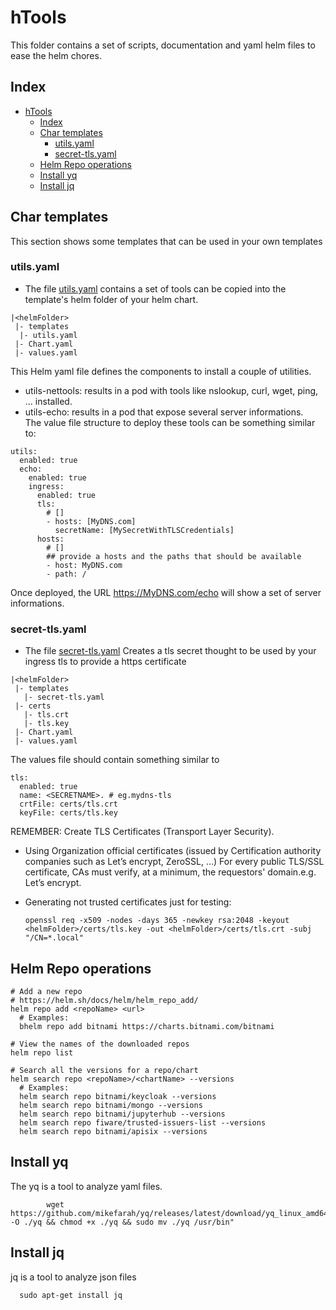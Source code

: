 # hTools
This folder contains a set of scripts, documentation and yaml helm files to ease the helm chores.
## Index
- [hTools](#htools)
  - [Index](#index)
  - [Char templates](#char-templates)
    - [utils.yaml](#utilsyaml)
    - [secret-tls.yaml](#secret-tlsyaml)
  - [Helm Repo operations](#helm-repo-operations)
  - [Install yq](#install-yq)
  - [Install jq](#install-jq)
## Char templates
This section shows some templates that can be used in your own templates  
### utils.yaml
- The file [utils.yaml](./templates/utils.yaml) contains a set of tools can be copied into the template's helm folder of your helm chart.  
```
|<helmFolder>
 |- templates
  |- utils.yaml
 |- Chart.yaml
 |- values.yaml
```

This Helm yaml file defines the components to install a couple of utilities.
- utils-nettools: results in a pod with tools like nslookup, curl, wget, ping, ... installed.
- utils-echo: results in a pod that expose several server informations.  
The value file structure to deploy these tools can be something similar to:
```
utils:
  enabled: true
  echo:
    enabled: true
    ingress: 
      enabled: true
      tls:
        # []
        - hosts: [MyDNS.com]
          secretName: [MySecretWithTLSCredentials]
      hosts: 
        # []
        ## provide a hosts and the paths that should be available          
        - host: MyDNS.com
        - path: /
```

Once deployed, the URL https://MyDNS.com/echo will show a set of server informations.

### secret-tls.yaml
- The file [secret-tls.yaml](./templates/secret-tls.yaml) Creates a tls secret thought to be used by your ingress tls to provide a https certificate
```
|<helmFolder>
 |- templates
   |- secret-tls.yaml
 |- certs
   |- tls.crt
   |- tls.key
 |- Chart.yaml
 |- values.yaml
```
The values file should contain something similar to
```
tls:
  enabled: true
  name: <SECRETNAME>. # eg.mydns-tls
  crtFile: certs/tls.crt
  keyFile: certs/tls.key
```
REMEMBER: Create TLS Certificates (Transport Layer Security).  
- Using Organization official certificates (issued by Certification authority companies such as Let’s encrypt, ZeroSSL, …) For every public TLS/SSL certificate, CAs must verify, at a minimum, the requestors' domain.e.g. Let’s encrypt.  
- Generating not trusted certificates just for testing:  

    ```
    openssl req -x509 -nodes -days 365 -newkey rsa:2048 -keyout <helmFolder>/certs/tls.key -out <helmFolder>/certs/tls.crt -subj "/CN=*.local"
    ```

## Helm Repo operations
```
# Add a new repo
# https://helm.sh/docs/helm/helm_repo_add/
helm repo add <repoName> <url>
  # Examples:
  bhelm repo add bitnami https://charts.bitnami.com/bitnami

# View the names of the downloaded repos
helm repo list  

# Search all the versions for a repo/chart
helm search repo <repoName>/<chartName> --versions  
  # Examples:
  helm search repo bitnami/keycloak --versions
  helm search repo bitnami/mongo --versions
  helm search repo bitnami/jupyterhub --versions
  helm search repo fiware/trusted-issuers-list --versions
  helm search repo bitnami/apisix --versions
```

## Install yq
The yq is a tool to analyze yaml files.
```
        wget https://github.com/mikefarah/yq/releases/latest/download/yq_linux_amd64 -O ./yq && chmod +x ./yq && sudo mv ./yq /usr/bin"
```
## Install jq
jq is a tool to analyze json files
```
  sudo apt-get install jq
```